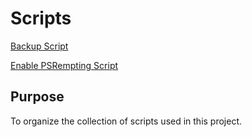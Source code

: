 # Scripts

[Backup Script](https://github.com/201d8-team1/Scripts/edit/main/README.md#:~:text=README.md-,backup.bat,-enable_psremote.ps1)

[Enable PSRempting Script](https://github.com/201d8-team1/Scripts/edit/main/README.md#:~:text=backup.bat-,enable_psremote.ps1,-Documentation%C2%A0%E2%80%A2%C2%A0Share)

## Purpose
To organize the collection of scripts used in this project.
